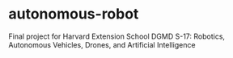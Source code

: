 # autonomous-robot
Final project for Harvard Extension School DGMD S-17: Robotics, Autonomous Vehicles, Drones, and Artificial Intelligence
